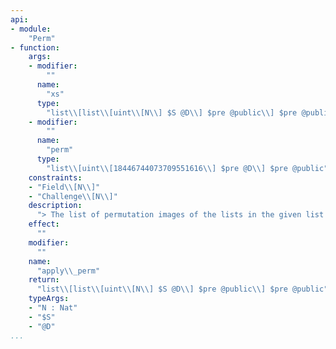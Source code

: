 ```yaml
---
api:
- module:
    "Perm"
- function:
    args:
    - modifier:
        ""
      name:
        "xs"
      type:
        "list\\[list\\[uint\\[N\\] $S @D\\] $pre @public\\] $pre @public"
    - modifier:
        ""
      name:
        "perm"
      type:
        "list\\[uint\\[18446744073709551616\\] $pre @D\\] $pre @public"
    constraints:
    - "Field\\[N\\]"
    - "Challenge\\[N\\]"
    description:
      "> The list of permutation images of the lists in the given list of lists, when the permutation given as the second argument is applied."
    effect:
      ""
    modifier:
      ""
    name:
      "apply\\_perm"
    return:
      "list\\[list\\[uint\\[N\\] $S @D\\] $pre @public\\] $pre @public"
    typeArgs:
    - "N : Nat"
    - "$S"
    - "@D"
...
```

